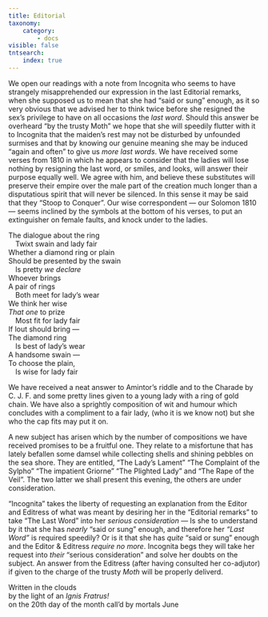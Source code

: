 ```yaml
---
title: Editorial
taxonomy:
    category:
        - docs
visible: false
tntsearch:
    index: true
---
```


We open our readings with a note from Incognita who seems to have strangely misapprehended our expression in the last Editorial remarks, when she supposed us to mean that she had “said or sung” enough, as it so very obvious that we advised her to think twice before she resigned the sex’s privilege to have on all occasions the *last word*. Should this answer be overheard “by the trusty Moth” we hope that she will speedily flutter with it to Incognita that the maiden’s rest may not be disturbed by unfounded surmises and that by knowing our genuine meaning she may be induced “again and often” to give us *more last words*. We have received some verses from 1810 in which he appears to consider that the ladies will lose nothing by resigning the last word, or smiles, and looks, will answer their purpose equally well. We agree with him, and believe these substitutes will preserve their empire over the male part of the creation much longer than a disputatious spirit that will never be silenced. In this sense it may be said that they “Stoop to Conquer”. Our wise correspondent — our Solomon 1810 — seems inclined by the symbols at the bottom of his verses, to put an extinguisher on female faults, and knock under to the ladies.

The dialogue about the ring  
&emsp;Twixt swain and lady fair  
Whether a diamond ring or plain  
Should be presented by the swain  
&emsp;Is pretty *we declare*  
Whoever brings  
A pair of rings  
&emsp;Both meet for lady’s wear  
We think her wise  
*That one* to prize  
&emsp;Most fit for lady fair  
If lout should bring —  
The diamond ring  
&emsp;Is best of lady’s wear  
A handsome swain —  
To choose the plain,  
&emsp;Is wise for lady fair  
	
We have received a neat answer to Amintor’s riddle and to the Charade by C. J. F. and some pretty lines given to a young lady with a ring of gold chain. We have also a sprightly composition of wit and humour which concludes with a compliment to a fair lady, (who it is we know not) but she who the cap fits may put it on.

A new subject has arisen which by the number of compositions we have received promises to be a fruitful one. They relate to a misfortune that has lately befallen some damsel while collecting shells and shining pebbles on the sea shore. They are entitled, “The Lady’s Lament” “The Complaint of the Sylpho” “The impatient Griorne” “The Plighted Lady” and “The Rape of the Veil”. The two latter we shall present this evening, the others are under consideration.

“Incognita” takes the liberty of requesting an explanation from the Editor and Editress of what was meant by desiring her in the “Editorial remarks” to take “The Last Word” into her *serious consideration* — Is she to understand by it that she has *nearly* “said or sung” enough, and therefore her *“Last Word”* is required speedily? Or is it that she has *quite* “said or sung” enough and the Editor & Editress *require no more*. Incognita begs they will take her request into *their* “serious consideration” and solve her doubts on the subject. An answer from the Editress (after having consulted her co-adjutor) if given to the charge of the trusty *Moth* will be properly deliverd.

Written in the clouds  
by the light of an *Ignis Fratrus!*  
on the 20th day of the month call’d by mortals June  